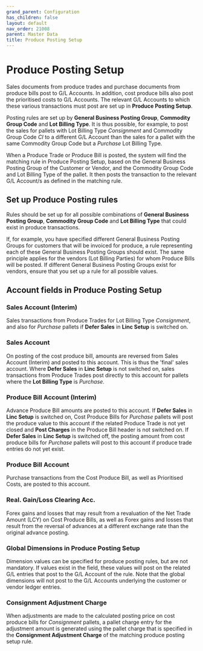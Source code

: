 ```yaml
---
grand_parent: Configuration
has_children: false
layout: default
nav_order: 21008
parent: Master Data
title: Produce Posting Setup
---
```


# Produce Posting Setup

Sales documents from produce trades and purchase documents from produce bills post to G/L Accounts. In addition, cost produce bills also post the prioritised costs to G/L Accounts. The relevant G/L Accounts to which these various transactions must post are set up in **Produce Posting Setup**.

Posting rules are set up by **General Business Posting Group**, **Commodity Group Code** and **Lot Billing Type**. It is thus possible, for example, to post the sales for pallets with Lot Billing Type *Consignment* and Commodity Group Code *CI* to a different G/L Account than the sales for a pallet with the same Commodity Group Code but a *Purchase* Lot Billing Type.

When a Produce Trade or Produce Bill is posted, the system will find the matching rule in Produce Posting Setup, based on the General Business Posting Group of the Customer or Vendor, and the Commodity Group Code and Lot Billing Type of the pallet. It then posts the transaction to the relevant G/L Account/s as defined in the matching rule.

## Set up Produce Posting rules
Rules should be set up for all possible combinations of **General Business Posting Group**, **Commodity Group Code** and **Lot Billing Type** that could exist in produce transactions.

If, for example, you have specified different General Business Posting Groups for customers that will be invoiced for produce, a rule representing each of these General Business Posting Groups should exist. The same principle applies for the vendors (Lot Billing Parties) for whom Produce Bills will be posted. If different General Business Posting Groups exist for vendors, ensure that you set up a rule for all possible values.

## Account fields in Produce Posting Setup

### **Sales Account (Interim)**

Sales transactions from Produce Trades for Lot Billing Type *Consignment*, and also for *Purchase* pallets if **Defer Sales** in **Linc Setup** is switched on.

### **Sales Account**

On posting of the cost produce bill, amounts are reversed from Sales Account (Interim) and posted to this account. This is thus the 'final' sales account. Where **Defer Sales** in **Linc Setup** is not switched on, sales transactions from Produce Trades post directly to this account for pallets where the **Lot Billing Type** is *Purchase*.

### **Produce Bill Account (Interim)**

Advance Produce Bill amounts are posted to this account. If **Defer Sales** in **Linc Setup** is switched on, Cost Produce Bills for *Purchase* pallets will post the produce value to this account if the related Produce Trade is not yet closed and **Post Charges** in the Produce Bill header is not switched on. If **Defer Sales** in **Linc Setup** is switched off, the posting amount from cost produce bills for *Purchase* pallets will post to this account if produce trade entries do not yet exist.

### **Produce Bill Account**

Purchase transactions from the Cost Produce Bill, as well as Prioritised Costs, are posted to this account.

### **Real. Gain/Loss Clearing Acc.**

Forex gains and losses that may result from a revaluation of the Net Trade Amount (LCY) on Cost Produce Bills, as well as Forex gains and losses that result from the reversal of advances at a different exchange rate than the original advance posting.

### Global Dimensions in Produce Posting Setup
Dimension values can be specified for produce posting rules, but are not mandatory. If values exist in the field, these values will post on the related G/L entries that post to the G/L Account of the rule. Note that the global dimensions will not post to the G/L Accounts underlying the customer or vendor ledger entries.

### Consignment Adjustment Charge
When adjustments are made to the calculated posting price on cost produce bills for *Consignment* pallets, a pallet charge entry for the adjustment amount is generated using the pallet charge that is specified in the **Consignment Adjustment Charge** of the matching produce posting setup rule.